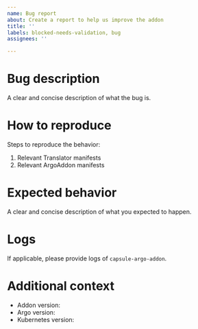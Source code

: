 ```yaml
---
name: Bug report
about: Create a report to help us improve the addon
title: ''
labels: blocked-needs-validation, bug
assignees: ''

---
```


# Bug description

A clear and concise description of what the bug is.

# How to reproduce

Steps to reproduce the behavior:

1. Relevant Translator manifests
2. Relevant ArgoAddon manifests

# Expected behavior

A clear and concise description of what you expected to happen.

# Logs

If applicable, please provide logs of `capsule-argo-addon`.

# Additional context

- Addon version:
- Argo version:
- Kubernetes version:
